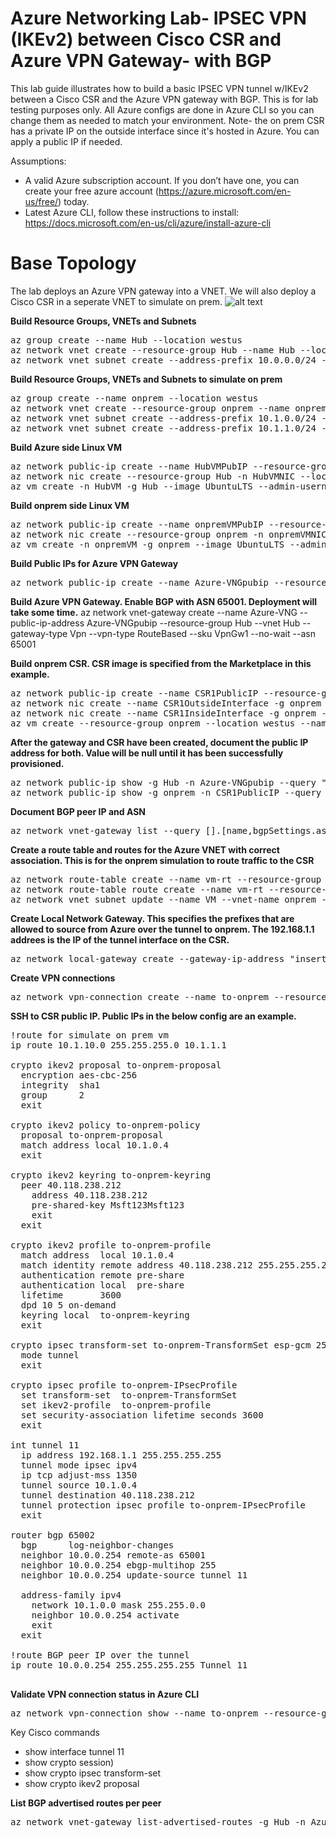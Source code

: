 # Azure Networking Lab- IPSEC VPN (IKEv2) between Cisco CSR and Azure VPN Gateway- with BGP

This lab guide illustrates how to build a basic IPSEC VPN tunnel w/IKEv2 between a Cisco CSR and the Azure VPN gateway with BGP. This is for lab testing purposes only. All Azure configs are done in Azure CLI so you can change them as needed to match your environment. Note- the on prem CSR has a private IP on the outside interface since it's hosted in Azure. You can apply a public IP if needed.

Assumptions:
-	A valid Azure subscription account. If you don’t have one, you can create your free azure account (https://azure.microsoft.com/en-us/free/) today.
- Latest Azure CLI, follow these instructions to install: https://docs.microsoft.com/en-us/cli/azure/install-azure-cli 


# Base Topology
The lab deploys an Azure VPN gateway into a VNET. We will also deploy a Cisco CSR in a seperate VNET to simulate on prem.
![alt text](https://github.com/jwrightazure/lab/blob/master/images/csrvpnikev2.png)

**Build Resource Groups, VNETs and Subnets**
<pre lang="...">
az group create --name Hub --location westus
az network vnet create --resource-group Hub --name Hub --location westus --address-prefixes 10.0.0.0/16 --subnet-name HubVM --subnet-prefix 10.0.10.0/24
az network vnet subnet create --address-prefix 10.0.0.0/24 --name GatewaySubnet --resource-group Hub --vnet-name Hub
</pre>

**Build Resource Groups, VNETs and Subnets to simulate on prem**
<pre lang="...">
az group create --name onprem --location westus
az network vnet create --resource-group onprem --name onprem --location westus --address-prefixes 10.1.0.0/16 --subnet-name VM --subnet-prefix 10.1.10.0/24
az network vnet subnet create --address-prefix 10.1.0.0/24 --name zeronet --resource-group onprem --vnet-name onprem
az network vnet subnet create --address-prefix 10.1.1.0/24 --name onenet --resource-group onprem --vnet-name onprem
</pre>

**Build Azure side Linux VM**
<pre lang="...">
az network public-ip create --name HubVMPubIP --resource-group Hub --location westus --allocation-method Dynamic
az network nic create --resource-group Hub -n HubVMNIC --location westus --subnet HubVM --private-ip-address 10.0.10.10 --vnet-name Hub --public-ip-address HubVMPubIP
az vm create -n HubVM -g Hub --image UbuntuLTS --admin-username azureuser --admin-password Msft123Msft123 --nics HubVMNIC
</pre>

**Build onprem side Linux VM**
<pre lang="...">
az network public-ip create --name onpremVMPubIP --resource-group onprem --location westus --allocation-method Dynamic
az network nic create --resource-group onprem -n onpremVMNIC --location westus --subnet VM --private-ip-address 10.1.10.10 --vnet-name onprem --public-ip-address onpremVMPubIP
az vm create -n onpremVM -g onprem --image UbuntuLTS --admin-username azureuser --admin-password Msft123Msft123 --nics onpremVMNIC
</pre>

**Build Public IPs for Azure VPN Gateway**
<pre lang="...">
az network public-ip create --name Azure-VNGpubip --resource-group Hub --allocation-method Dynamic
</pre>

**Build Azure VPN Gateway. Enable BGP with ASN 65001. Deployment will take some time.**
az network vnet-gateway create --name Azure-VNG --public-ip-address Azure-VNGpubip --resource-group Hub --vnet Hub --gateway-type Vpn --vpn-type RouteBased --sku VpnGw1 --no-wait --asn 65001

**Build onprem CSR. CSR image is specified from the Marketplace in this example.**
<pre lang="...">
az network public-ip create --name CSR1PublicIP --resource-group onprem --idle-timeout 30 --allocation-method Static
az network nic create --name CSR1OutsideInterface -g onprem --subnet zeronet --vnet onprem --public-ip-address CSR1PublicIP --ip-forwarding true
az network nic create --name CSR1InsideInterface -g onprem --subnet onenet --vnet onprem --ip-forwarding true
az vm create --resource-group onprem --location westus --name CSR1 --size Standard_D2_v2 --nics CSR1OutsideInterface CSR1InsideInterface  --image cisco:cisco-csr-1000v:16_6:16.6.220171219 --admin-username azureuser --admin-password Msft123Msft123
</pre>

**After the gateway and CSR have been created, document the public IP address for both. Value will be null until it has been successfully provisioned.**
<pre lang="...">
az network public-ip show -g Hub -n Azure-VNGpubip --query "{address: ipAddress}"
az network public-ip show -g onprem -n CSR1PublicIP --query "{address: ipAddress}"
</pre>

**Document BGP peer IP and ASN**
<pre lang="...">
az network vnet-gateway list --query [].[name,bgpSettings.asn,bgpSettings.bgpPeeringAddress] -o table --resource-group Hub
</pre>

**Create a route table and routes for the Azure VNET with correct association. This is for the onprem simulation to route traffic to the CSR**
<pre lang="...">
az network route-table create --name vm-rt --resource-group onprem
az network route-table route create --name vm-rt --resource-group onprem --route-table-name vm-rt --address-prefix 10.0.0.0/16 --next-hop-type VirtualAppliance --next-hop-ip-address 10.1.1.4
az network vnet subnet update --name VM --vnet-name onprem --resource-group onprem --route-table vm-rt
</pre>

**Create Local Network Gateway. This specifies the prefixes that are allowed to source from Azure over the tunnel to onprem. The 192.168.1.1 addrees is the IP of the tunnel interface on the CSR.**
<pre lang="...">
az network local-gateway create --gateway-ip-address "insert CSR Public IP" --name to-onprem --resource-group onprem --local-address-prefixes 10.1.0.0/16 --asn 65002 --bgp-peering-address 192.168.1.1
</pre>

**Create VPN connections**
<pre lang="...">
az network vpn-connection create --name to-onprem --resource-group hub --vnet-gateway1 Azure-VNG -l westus --shared-key Msft123Msft123 --local-gateway2 to-onprem --enable-bgp
</pre>

**SSH to CSR public IP. Public IPs in the below config are an example.**
<pre lang="...">
!route for simulate on prem vm
ip route 10.1.10.0 255.255.255.0 10.1.1.1

crypto ikev2 proposal to-onprem-proposal
  encryption aes-cbc-256
  integrity  sha1
  group      2
  exit

crypto ikev2 policy to-onprem-policy
  proposal to-onprem-proposal
  match address local 10.1.0.4
  exit
  
crypto ikev2 keyring to-onprem-keyring
  peer 40.118.238.212
    address 40.118.238.212
    pre-shared-key Msft123Msft123
    exit
  exit

crypto ikev2 profile to-onprem-profile
  match address  local 10.1.0.4
  match identity remote address 40.118.238.212 255.255.255.255
  authentication remote pre-share
  authentication local  pre-share
  lifetime       3600
  dpd 10 5 on-demand
  keyring local  to-onprem-keyring
  exit

crypto ipsec transform-set to-onprem-TransformSet esp-gcm 256 
  mode tunnel
  exit

crypto ipsec profile to-onprem-IPsecProfile
  set transform-set  to-onprem-TransformSet
  set ikev2-profile  to-onprem-profile
  set security-association lifetime seconds 3600
  exit

int tunnel 11
  ip address 192.168.1.1 255.255.255.255
  tunnel mode ipsec ipv4
  ip tcp adjust-mss 1350
  tunnel source 10.1.0.4
  tunnel destination 40.118.238.212
  tunnel protection ipsec profile to-onprem-IPsecProfile
  exit

router bgp 65002
  bgp      log-neighbor-changes
  neighbor 10.0.0.254 remote-as 65001
  neighbor 10.0.0.254 ebgp-multihop 255
  neighbor 10.0.0.254 update-source tunnel 11

  address-family ipv4
    network 10.1.0.0 mask 255.255.0.0
    neighbor 10.0.0.254 activate    
    exit
  exit

!route BGP peer IP over the tunnel
ip route 10.0.0.254 255.255.255.255 Tunnel 11

</pre>

**Validate VPN connection status in Azure CLI**
<pre lang="...">
az network vpn-connection show --name to-onprem --resource-group Hub --query "{status: connectionStatus}"
</pre>


Key Cisco commands
- show interface tunnel 11
- show crypto session)
- show crypto ipsec transform-set
- show crypto ikev2 proposal

**List BGP advertised routes per peer**
<pre lang="...">
az network vnet-gateway list-advertised-routes -g Hub -n Azure-VNG --peer 169.254.0.1
</pre>
